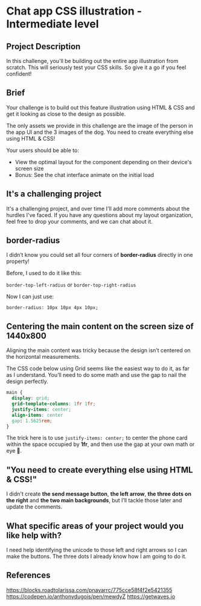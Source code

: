 # Chat app CSS illustration - Intermediate level

## Project Description

In this challenge, you'll be building out the entire app illustration from scratch. This will seriously test your CSS skills. So give it a go if you feel confident!

## Brief

Your challenge is to build out this feature illustration using HTML & CSS and get it looking as close to the design as possible.

The only assets we provide in this challenge are the image of the person in the app UI and the 3 images of the dog. You need to create everything else using HTML & CSS!

Your users should be able to:

- View the optimal layout for the component depending on their device's screen size
- Bonus: See the chat interface animate on the initial load

## It's a challenging project

It's a challenging project, and over time I'll add more comments about the hurdles I've faced. If you have any questions about my layout organization, feel free to drop your comments, and we can chat about it.

## border-radius

I didn’t know you could set all four corners of **border-radius** directly in one property!

Before, I used to do it like this:

`border-top-left-radius` or `border-top-right-radius`

Now I can just use:

`border-radius: 10px 10px 4px 10px;`

## Centering the main content on the screen size of 1440x800

Aligning the main content was tricky because the design isn’t centered on the horizontal measurements.

The CSS code below using Grid seems like the easiest way to do it, as far as I understand. You’ll need to do some math and use the gap to nail the design perfectly.

```css
main {
  display: grid;
  grid-template-columns: 1fr 1fr;
  justify-items: center;
  align-items: center
  gap: 1.5625rem;
}
```

The trick here is to use `justify-items: center;` to center the phone card within the space occupied by **1fr**, and then use the gap at your own math or eye 🧐.

## "You need to create everything else using HTML & CSS!"

I didn't create **the send message button**, **the left arrow**, **the three dots on the right** and **the two main backgrounds**, but I’ll tackle those later and update the comments.

## What specific areas of your project would you like help with?

I need help identifying the unicode to those left and right arrows so I can make the buttons. The three dots I already know how I am going to do it.

## References

https://blocks.roadtolarissa.com/pnavarrc/775cce58f4f2e5421355
https://codepen.io/anthonydugois/pen/mewdyZ
https://getwaves.io
